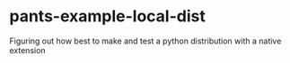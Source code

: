 # pants-example-local-dist
Figuring out how best to make and test a python distribution with a native extension

